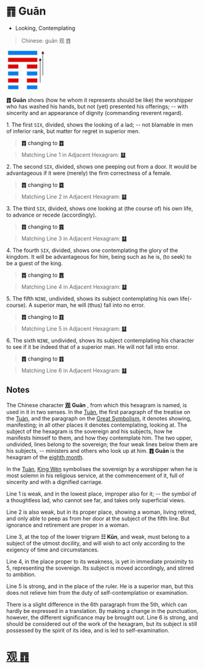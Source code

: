 # ䷓ Guān

* Looking, Contemplating

> Chinese: guān 观 ䷓

<a id="p-99"/>

<img src="shapes/20.10.jpg" width="101" alt="观">

**䷓ Guān** shows (how he whom it represents should be like) the worshipper who has washed his hands,
but not (yet) presented his offerings; -- with sincerity and an appearance of dignity (commanding reverent regard).

<a id="p-100"/>

1.<a id="20.1"/> The first `SIX`, divided, shows the looking of a lad; -- not blamable in men of inferior rank, but matter for regret in superior men.

> **䷓** changing to [**䷩**](e79b8ayi.md)

> Matching Line 1 in Adjacent Hexagram: [**䷒**](e4b8b4lin.md#19.1)

2.<a id="20.2"/> The second `SIX`, divided, shows one peeping out from a door. It would be advantageous if it were (merely) the firm correctness of a female.

> **䷓** changing to [**䷺**](e6b6a3huan.md)

> Matching Line 2 in Adjacent Hexagram: [**䷒**](e4b8b4lin.md#19.2)

3.<a id="20.3"/> The third `SIX`, divided, shows one looking at (the course of) his own life, to advance or recede (accordingly).

> **䷓** changing to [**䷴**](e6b890jian.md)

> Matching Line 3 in Adjacent Hexagram: [**䷒**](e4b8b4lin.md#19.3)

4.<a id="20.4"/> The fourth `SIX`, divided, shows one contemplating the glory of the kingdom. It will be advantageous for him, being such as he is, (to seek) to be a guest of the king.

> **䷓** changing to [**䷋**](e590a6pi.md)

> Matching Line 4 in Adjacent Hexagram: [**䷒**](e4b8b4lin.md#19.4)

5.<a id="20.5"/> The fifth `NINE`, undivided, shows its subject contemplating his own life(-course). A superior man, he will (thus) fall into no error.

> **䷓** changing to [**䷖**](e589a5bo.md)

> Matching Line 5 in Adjacent Hexagram: [**䷒**](e4b8b4lin.md#19.5)

6.<a id="20.6"/> The sixth `NINE`, undivided, shows its subject contemplating his character to see if it be indeed that of a superior man. He will not fall into error.

> **䷓** changing to [**䷇**](e6af94bi.md)

> Matching Line 6 in Adjacent Hexagram: [**䷒**](e4b8b4lin.md#19.6)

<a id="p-101"/>

## Notes

The Chinese character [**观**](https://ctext.org/dictionary.pl?if=en&char=观) **Guān** , from which this hexagram is named, is used in it in two senses. In the [Tuàn](https://ctext.org/book-of-changes/tuan-zhuan), the first paragraph of the treatise on the [Tuàn](https://ctext.org/book-of-changes/tuan-zhuan), and the paragraph on the [Great Symbolism](https://ctext.org/book-of-changes/xiang-zhuan), it denotes showing, manifesting; in all other places it denotes contemplating, looking at. The subject of the hexagram is the sovereign and his subjects, how he manifests himself to them, and how they contemplate him. The two upper, undivided, lines belong to the sovereign; the four weak lines below them are his subjects, -- ministers and others who look up at him. **䷓ Guān** is the hexagram of the [eighth month](month.jpg).

In the [Tuàn](https://ctext.org/book-of-changes/tuan-zhuan), [King Wén](https://en.wikipedia.org/wiki/King_Wen_of_Zhou) symbolises the sovereign by a worshipper when he is most solemn in his religious service, at the commencement of it, full of sincerity and with a dignified carriage.

Line 1 is weak, and in the lowest place, improper also for it; -- the symbol of a thoughtless lad, who cannot see far, and takes only superficial views.

Line 2 is also weak, but in its proper place, showing a woman, living retired, and only able to peep as from her door at the subject of the fifth line. But ignorance and retirement are proper in a woman.

Line 3, at the top of the lower trigram **☷ Kūn**, and weak, must belong to a subject of the utmost docility, and will wish to act only according to the exigency of time and circumstances.

Line 4, in the place proper to its weakness, is yet in immediate proximity to 5, representing the sovereign. Its subject is moved accordingly, and stirred to ambition.

Line 5 is strong, and in the place of the ruler. He is a superior man, but this does not relieve him from the duty of self-contemplation or examination.

There is a slight difference in the 6th paragraph from the 5th, which can hardly be expressed in a translation. By making a change in the punctuation, however, the different significance may be brought out. Line 6 is strong, and should be considered out of the work of the hexagram, but its subject is still possessed by the spirit of its idea, and is led to self-examination.

# [观 ䷓](e8a782guan_cn.md)
